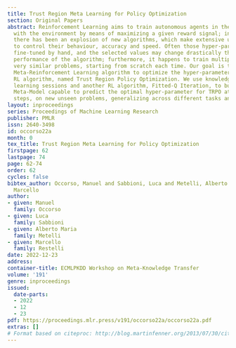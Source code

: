 ```yaml
---
title: Trust Region Meta Learning for Policy Optimization
section: Original Papers
abstract: Reinforcement Learning aims to train autonomous agents in their interaction
  with the environment by means of maximizing a given reward signal; in the last decade
  there has been an explosion of new algorithms, which make extensive use of hyper-parameters
  to control their behaviour, accuracy and speed. Often those hyper-parameters are
  fine-tuned by hand, and the selected values may change drastically the learning
  performance of the algorithm; furthermore, it happens to train multiple agents on
  very similar problems, starting from scratch each time. Our goal is to design a
  Meta-Reinforcement Learning algorithm to optimize the hyper-parameter of a well-known
  RL algorithm, named Trust Region Policy Optimization. We use knowledge from previous
  learning sessions and another RL algorithm, Fitted-Q Iteration, to build a policy-agnostic
  Meta-Model capable to predict the optimal hyper-parameter for TRPO at each of its
  steps, on new unseen problems, generalizing across different tasks and policy spaces.
layout: inproceedings
series: Proceedings of Machine Learning Research
publisher: PMLR
issn: 2640-3498
id: occorso22a
month: 0
tex_title: Trust Region Meta Learning for Policy Optimization
firstpage: 62
lastpage: 74
page: 62-74
order: 62
cycles: false
bibtex_author: Occorso, Manuel and Sabbioni, Luca and Metelli, Alberto Maria and Restelli,
  Marcello
author:
- given: Manuel
  family: Occorso
- given: Luca
  family: Sabbioni
- given: Alberto Maria
  family: Metelli
- given: Marcello
  family: Restelli
date: 2022-12-23
address:
container-title: ECMLPKDD Workshop on Meta-Knowledge Transfer
volume: '191'
genre: inproceedings
issued:
  date-parts:
  - 2022
  - 12
  - 23
pdf: https://proceedings.mlr.press/v191/occorso22a/occorso22a.pdf
extras: []
# Format based on citeproc: http://blog.martinfenner.org/2013/07/30/citeproc-yaml-for-bibliographies/
---
```

